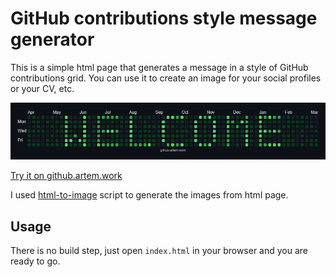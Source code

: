 # GitHub contributions style message generator
This is a simple html page that generates a message in a style of GitHub contributions grid.
You can use it to create an image for your social profiles or your CV, etc.

![Welcome example](images/contribution-grid-welcome.png)

[Try it on github.artem.work](https://github.artem.work)

I used [html-to-image](https://github.com/bubkoo/html-to-image/) script to generate the images from html page.

## Usage
There is no build step, just open `index.html` in your browser and you are ready to go.